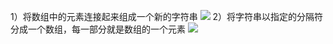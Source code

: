 1）将数组中的元素连接起来组成一个新的字符串
![](https://tva1.sinaimg.cn/large/0081Kckwly1gly58163gyj309u05ydgx.jpg)
2）将字符串以指定的分隔符分成一个数组，每一部分就是数组的一个元素
![](https://tva1.sinaimg.cn/large/0081Kckwly1gly58729jaj309u07zq5x.jpg)